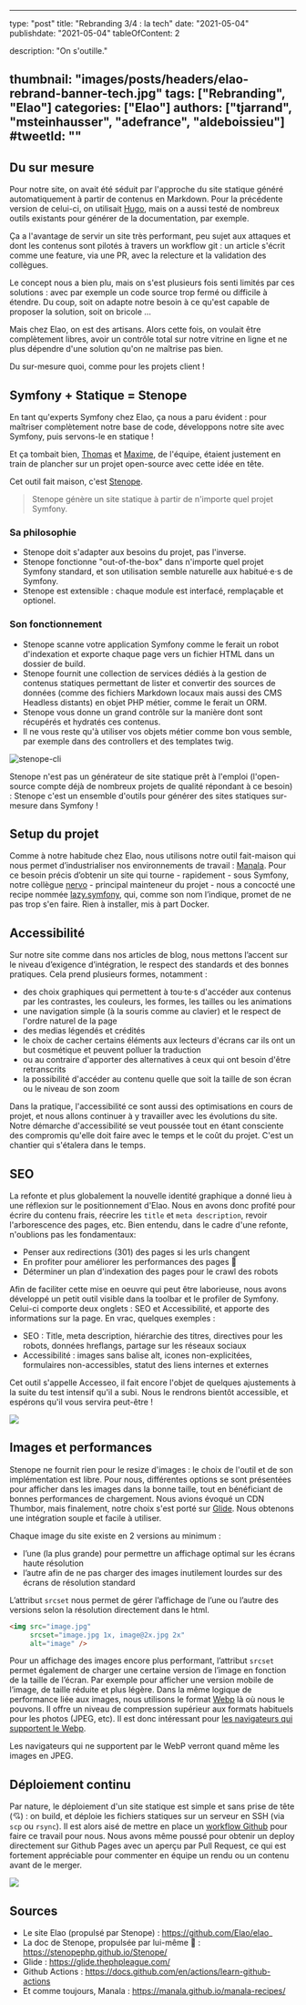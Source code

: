
---
type:               "post"
title:              "Rebranding 3/4 : la tech"
date:               "2021-05-04"
publishdate:        "2021-05-04"
tableOfContent:     2

description:        "On s'outille."

thumbnail:          "images/posts/headers/elao-rebrand-banner-tech.jpg"
tags:               ["Rebranding", "Elao"]
categories:         ["Elao"]
authors:            ["tjarrand", "msteinhausser", "adefrance", "aldeboissieu"]
#tweetId:            ""
---

## Du sur mesure

Pour notre site, on avait été séduit par l'approche du site statique généré automatiquement à partir de contenus en Markdown. Pour la précédente version de celui-ci, on utilisait [Hugo](https://gohugo.io/), mais on a aussi testé de nombreux outils existants pour générer de la documentation, par exemple.

Ça a l'avantage de servir un site très performant, peu sujet aux attaques et dont les contenus sont pilotés à travers un workflow git : un article s'écrit comme une feature, via une PR, avec la relecture et la validation des collègues.

Le concept nous a bien plu, mais on s'est plusieurs fois senti limités par ces solutions : avec par exemple un code source trop fermé ou difficile à étendre. Du coup, soit on adapte notre besoin à ce qu'est capable de proposer la solution, soit on bricole ...

Mais chez Elao, on est des artisans. Alors cette fois, on voulait être complètement libres, avoir un contrôle total sur notre vitrine en ligne et ne plus dépendre d'une solution qu'on ne maîtrise pas bien.

Du sur-mesure quoi, comme pour les projets client !

## Symfony + Statique = Stenope

En tant qu'experts Symfony chez Elao, ça nous a paru évident : pour maîtriser complètement notre base de code, développons notre site avec Symfony, puis servons-le en statique !

Et ça tombait bien, [Thomas](../../member/tjarrand.yaml) et [Maxime](../../member/msteinhausser.yaml), de l'équipe, étaient justement en train de plancher sur un projet open-source avec cette idée en tête.

Cet outil fait maison, c'est [Stenope](https://stenopephp.github.io/Stenope/).

> Stenope génère un site statique à partir de n'importe quel projet Symfony.

### Sa philosophie

- Stenope doit s'adapter aux besoins du projet, pas l'inverse.
- Stenope fonctionne "out-of-the-box" dans n'importe quel projet Symfony standard, et son utilisation semble naturelle aux habitué·e·s de Symfony.
- Stenope est extensible : chaque module est interfacé, remplaçable et optionel.

### Son fonctionnement

- Stenope scanne votre application Symfony comme le ferait un robot d'indexation et exporte chaque page vers un fichier HTML dans un dossier de build.
- Stenope fournit une collection de services dédiés à la gestion de contenus statiques permettant de lister et convertir des sources de données (comme des fichiers Markdown locaux mais aussi des CMS Headless distants) en objet PHP métier, comme le ferait un ORM.
- Stenope vous donne un grand contrôle sur la manière dont sont récupérés et hydratés ces contenus.
- Il ne vous reste qu'à utiliser vos objets métier comme bon vous semble, par exemple dans des controllers et des templates twig.

![stenope-cli](images/posts/2021/rebranding-la-tech/stenope.png)

Stenope n'est pas un générateur de site statique prêt à l'emploi (l'open-source compte déjà de nombreux projets de qualité répondant à ce besoin) : Stenope c'est un ensemble d'outils pour générer des sites statiques sur-mesure dans Symfony !

## Setup du projet

Comme à notre habitude chez Elao, nous utilisons notre outil fait-maison qui nous permet d’industrialiser nos environnements de travail : [Manala](https://www.manala.io/). Pour ce besoin précis d’obtenir un site qui tourne - rapidement - sous Symfony, notre collègue [nervo](../../member/frey.yaml) - principal mainteneur du projet - nous a concocté une recipe nommée [lazy.symfony](https://manala.github.io/manala-recipes/recipes/lazy.symfony/), qui, comme son nom l’indique, promet de ne pas trop s'en faire. Rien à installer, mis à part Docker.

## Accessibilité

Sur notre site comme dans nos articles de blog, nous mettons l’accent sur le niveau d’exigence d’intégration, le respect des standards et des bonnes pratiques. Cela prend plusieurs formes, notamment :
- des choix graphiques qui permettent à tou·te·s d'accéder aux contenus par les contrastes, les couleurs, les formes, les tailles ou les animations
- une navigation simple (à la souris comme au clavier) et le respect de l'ordre naturel de la page
- des medias légendés et crédités
- le choix de cacher certains éléments aux lecteurs d'écrans car ils ont un but cosmétique et peuvent polluer la traduction
- ou au contraire d'apporter des alternatives à ceux qui ont besoin d'être retranscrits
- la possibilité d'accéder au contenu quelle que soit la taille de son écran ou le niveau de son zoom

Dans la pratique, l'accessibilité ce sont aussi des optimisations en cours de projet, et nous allons continuer à y travailler avec les évolutions du site. Notre démarche d'accessibilité se veut poussée tout en étant consciente des compromis qu'elle doit faire avec le temps et le coût du projet. C'est un chantier qui s'étalera dans le temps.

## SEO

La refonte et plus globalement la nouvelle identité graphique a donné lieu à une réflexion sur le positionnement d'Elao. Nous en avons donc profité pour écrire du contenu frais, réecrire les `title` et `meta description`, revoir l'arborescence des pages, etc.
Bien entendu, dans le cadre d'une refonte, n'oublions pas les fondamentaux:
- Penser aux redirections (301) des pages si les urls changent
- En profiter pour améliorer les performances des pages 🚀
- Déterminer un plan d'indexation des pages pour le crawl des robots

Afin de faciliter cette mise en oeuvre qui peut être laborieuse, nous avons développé un petit outil visible dans la toolbar et le profiler de Symfony. Celui-ci comporte deux onglets : SEO et Accessibilité, et apporte des informations sur la page. En vrac, quelques exemples :
- SEO : Title, meta description, hiérarchie des titres, directives pour les robots, données hreflangs, partage sur les réseaux sociaux
- Accessibilité : images sans balise alt, icones non-explicitées, formulaires non-accessibles, statut des liens internes et externes

Cet outil s'appelle Accesseo, il fait encore l'objet de quelques ajustements à la suite du test intensif qu'il a subi. Nous le rendrons bientôt accessible, et espérons qu'il vous servira peut-être !

![](images/posts/2021/rebranding-la-tech/accesseo.png)


## Images et performances

Stenope ne fournit rien pour le resize d'images : le choix de l'outil et de son implémentation est libre. Pour nous, différentes options se sont présentées pour afficher dans les images dans la bonne taille, tout en bénéficiant de bonnes performances de chargement. Nous avions évoqué un CDN Thumbor, mais finalement, notre choix s'est porté sur [Glide](https://glide.thephpleague.com/). Nous obtenons une intégration souple et facile à utiliser.

Chaque image du site existe en 2 versions au minimum :
- l’une (la plus grande) pour permettre un affichage optimal sur les écrans haute résolution
- l’autre afin de ne pas charger des images inutilement lourdes sur des écrans de résolution standard

L’attribut `srcset` nous permet de gérer l’affichage de l’une ou l’autre des versions selon la résolution directement dans le html.

```html
<img src="image.jpg"
     srcset="image.jpg 1x, image@2x.jpg 2x"
     alt="image" />
```
Pour un affichage des images encore plus performant, l’attribut `srcset` permet également de charger une certaine version de l’image en fonction de la taille de l’écran. Par exemple pour afficher une version mobile de l’image, de taille réduite et plus légère.
Dans la même logique de performance liée aux images, nous utilisons le format [Webp](https://developers.google.com/speed/webp) là où nous le pouvons. Il offre un niveau de compression supérieur aux formats habituels pour les photos (JPEG, etc). Il est donc intéressant pour [les navigateurs qui supportent le Webp](https://caniuse.com/?search=webp).

Les navigateurs qui ne supportent par le WebP verront quand même les images en JPEG.

## Déploiement continu

Par nature, le déploiement d'un site statique est simple et sans prise de tête (💘) : on build, et déploie les fichiers statiques sur un serveur en SSH (via `scp` ou `rsync`). Il est alors aisé de mettre en place un [workflow Github](https://github.com/Elao/elao_/blob/master/.github/workflows/deploy.yaml) pour faire ce travail pour nous. Nous avons même poussé pour obtenir un deploy directement sur Github Pages avec un aperçu par Pull Request, ce qui est fortement appréciable pour commenter en équipe un rendu ou un contenu avant de le merger.

![](images/posts/2021/rebranding-la-tech/github-workflow.png)

## Sources

- Le site Elao (propulsé par Stenope) : https://github.com/Elao/elao_
- La doc de Stenope, propulsée par lui-même 🧠 : https://stenopephp.github.io/Stenope/
- Glide : https://glide.thephpleague.com/
- Github Actions : https://docs.github.com/en/actions/learn-github-actions
- Et comme toujours, Manala : https://manala.github.io/manala-recipes/
